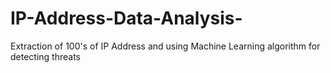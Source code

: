 # IP-Address-Data-Analysis-
Extraction of 100's of IP Address and using Machine Learning algorithm for detecting threats
